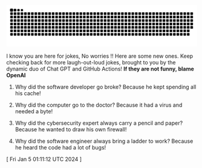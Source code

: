 <picture>
  <source media="(prefers-color-scheme: dark)" srcset="https://raw.githubusercontent.com/platane/platane/output/github-contribution-grid-snake-dark.svg">
  <source media="(prefers-color-scheme: light)" srcset="https://raw.githubusercontent.com/platane/platane/output/github-contribution-grid-snake.svg">
  <img alt="github contribution grid snake animation" src="https://raw.githubusercontent.com/platane/platane/output/github-contribution-grid-snake.svg">
</picture>


I know you are here for jokes, No worries !!
Here are some new ones. Keep checking back for more laugh-out-loud jokes, brought to you by the dynamic duo of Chat GPT and GitHub Actions! __If they are not funny, blame OpenAI__
 
1. Why did the software developer go broke? Because he kept spending all his cache!

2. Why did the computer go to the doctor? Because it had a virus and needed a byte!

3. Why did the cybersecurity expert always carry a pencil and paper? Because he wanted to draw his own firewall!

4. Why did the software engineer always bring a ladder to work? Because he heard the code had a lot of bugs!
 
[ 
Fri Jan  5 01:11:12 UTC 2024
 ]
